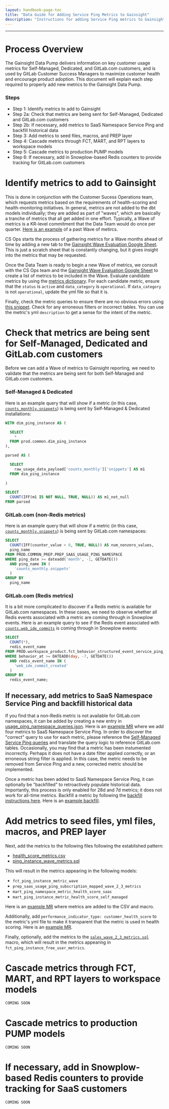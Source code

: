 ```yaml
---
layout: handbook-page-toc
title: "Data Guide for Adding Service Ping Metrics to Gainsight"
description: "Instructions for adding Service Ping metrics to Gainsight models"
---
```


---
# Process Overview
The Gainsight Data Pump delivers information on key customer usage metrics for Self-Managed, Dedicated, and GitLab.com customers, and is used by GitLab Customer Success Managers to maximize customer health and encourage product adoption. This document will explain each step required to properly add new metrics to the Gainsight Data Pump.

### Steps
- Step 1: Identify metrics to add to Gainsight
- Step 2a: Check that metrics are being sent for Self-Managed, Dedicated and GitLab.com customers
- Step 2b: If necessary, add metrics to SaaS Namespace Service Ping and backfill historical data
- Step 3: Add metrics to seed files, macros, and PREP layer
- Step 4: Cascade metrics through FCT, MART, and RPT layers to workspace models
- Step 5: Cascade metrics to production PUMP models
- Step 6: If necessary, add in Snowplow-based Redis counters to provide tracking for GitLab.com customers

# Identify metrics to add to Gainsight
This is done in conjunction with the Customer Sucess Operations team, which requests metrics based on the requirements of health-scoring and health-monitoring initiatives.
In general, metrics are not added to the dbt models individually; they are added as part of "waves", which are basically a tranche of metrics that all get added in one effort.
Typically, a Wave of metrics is a KR-level commitment that the Data Team would do once per quarter. [Here is an example](https://gitlab.com/groups/gitlab-data/-/epics/1027#wave-9-metrics) of a past Wave of metircs.

CS Ops starts the process of gathering metrics for a Wave months ahead of time by adding a new tab to the [Gainsight Wave Evaluation Google Sheet](https://docs.google.com/spreadsheets/d/1NDXv2DB5LTJuMquqBW6x_SQ77Fdh1KAAMX3LxAoyGtY/edit#gid=221677503). This is just a scratch sheet that is constantly changing, but it gives insight into the metrics that may be requested.

Once the Data Team is ready to begin a new Wave of metrics, we consult with the CS Ops team and the [Gainsight Wave Evaluation Google Sheet](https://docs.google.com/spreadsheets/d/1NDXv2DB5LTJuMquqBW6x_SQ77Fdh1KAAMX3LxAoyGtY/edit#gid=221677503) to create a list of metrics to be included in the Wave. Evaluate candidate metrics by using the [metrics dictionary](https://metrics.gitlab.com/). For each candidate metric, ensure that the `status` is `active` and `data_category` is `operational`. If `data_category` is not `operational`, update the yml file so that it is.

Finally, check the metric queries to ensure there are no obvious errors using [this snippet](https://gitlab.com/gitlab-data/analytics/-/snippets/2539821). Check for any erroneous filters
or incorrect tables. You can use the metric's yml `description` to get a sense for the intent of the metric.

# Check that metrics are being sent for Self-Managed, Dedicated and GitLab.com customers
Before we can add a Wave of metrics to Gainsight reporting, we need to validate that the metrics are being sent for both Self-Managed and GitLab.com customers.

### Self-Managed & Dedicated

Here is an example query that will show if a metric (in this case, [`counts_monthly.snippets`](https://gitlab.com/gitlab-org/gitlab/-/blob/master/config/metrics/counts_28d/20210216180312_snippets.yml)) is being sent by Self-Managed & Dedicated installations:

```sql
WITH dim_ping_instance AS (

  SELECT
    *
  FROM prod.common.dim_ping_instance
),

parsed AS (

  SELECT
    raw_usage_data_payload['counts_monthly']['snippets'] AS m1
  FROM dim_ping_instance
  
)

SELECT 
  COUNT(IFF(m1 IS NOT NULL, TRUE, NULL)) AS m1_not_null
FROM parsed
```

### GitLab.com (non-Redis metrics)

Here is an example query that will show if a metric (in this case, [`counts_monthly.snippets`](https://gitlab.com/gitlab-org/gitlab/-/blob/master/config/metrics/counts_28d/20210216180312_snippets.yml)) is being sent by GitLab.com namespaces:

```sql
SELECT
  COUNT(IFF(counter_value > 0, TRUE, NULL)) AS num_nonzero_values,
  ping_name
FROM PROD.COMMON_PREP.PREP_SAAS_USAGE_PING_NAMESPACE
WHERE ping_date >= dateadd('month', -1, GETDATE())
  AND ping_name IN (
    'counts_monthly.snippets'
  )
GROUP BY
  ping_name
```

### GitLab.com (Redis metrics)

It is a bit more complicated to discover if a Redis metric is available for GitLab.com namespaces. In these cases, we need to observe whether all Redis events associated with a metric
are coming through in Snowplow events. Here is an example query to see if the Redis event associated with [`counts.web_ide_commits`](https://gitlab.com/gitlab-org/gitlab/-/blob/master/config/metrics/counts_all/20210216180242_web_ide_commits.yml) is coming through in Snowplow events:

```sql
SELECT
  COUNT(*),
  redis_event_name
FROM PROD.workspace_product.fct_behavior_structured_event_service_ping_context
WHERE behavior_at >= DATEADD(day, -7, GETDATE())
  AND redis_event_name IN (
    'web_ide_commit_created'
  )
GROUP BY
  redis_event_name;
```

## If necessary, add metrics to SaaS Namespace Service Ping and backfill historical data

If you find that a non-Redis metric is not available for GitLab.com namespaces, it can be added by creating a new entry in [usage_ping_namespace_queries.json](https://gitlab.com/gitlab-data/analytics/-/blob/master/extract/saas_usage_ping/usage_ping_namespace_queries.json). 
Here is an [example MR](https://gitlab.com/gitlab-data/analytics/-/merge_requests/7878) where we add four metrics to SaaS Namespace Service Ping. In order to discover the "correct"
query to use for each metric, please reference the [Self-Managed Service Ping queries](https://gitlab.com/gitlab-data/analytics/-/snippets/2539821) and translate the query logic to reference GitLab.com tables. Occasionally, you may find that a metric has been instumented incorrectly. Perhaps it does not have a date filter applied correctly, or an erroneous string filter is applied. In this case, the metric needs to be removed from Service Ping and a new, corrected metric should be implemented.

Once a metric has been added to SaaS Namespace Service Ping, it can optionally be "backfilled" to retroactively populate historical data. Importantly, this process is only enabled for 28d and 7d metrics; it does not work for all-time metrics. Backfill a metric by following the [backfill instructions here](https://about.gitlab.com/handbook/business-technology/data-team/data-catalog/saas-service-ping-automation/#instance-namespace-metrics-based-data-flow). Here is an [example backfill](https://gitlab.com/gitlab-data/analytics/-/merge_requests/7878#note_1290728389). 

# Add metrics to seed files, yml files, macros, and PREP layer

Next, add the metrics to the following files following the established pattern:
- [health_score_metrics.csv](https://gitlab.com/gitlab-data/analytics/-/blob/master/transform/snowflake-dbt/data/health_score_metrics.csv?ref_type=heads)
- [ping_instance_wave_metrics.sql](https://gitlab.com/gitlab-data/analytics/-/blob/master/transform/snowflake-dbt/macros/version/ping_instance_wave_metrics.sql?ref_type=heads)

This will result in the metrics appearing in the following models:
- `fct_ping_instance_metric_wave`
- `prep_saas_usage_ping_subscription_mapped_wave_2_3_metrics`
- `mart_ping_namespace_metric_health_score_saas`
- `mart_ping_instance_metric_health_score_self_managed`

Here is an [example MR](https://gitlab.com/gitlab-data/analytics/-/merge_requests/8760) where metrics are added to the CSV and macro.

Additionally, add `performance_indicator_type: customer_health_score` to the metric's yml file to make it transparent that the metric is used in health scoring. Here is an [example MR](https://gitlab.com/gitlab-org/gitlab/-/merge_requests/138347).

Finally, optionally, add the metrics to the [`sales_wave_2_3_metrics.sql`](https://gitlab.com/gitlab-data/analytics/-/blob/master/transform/snowflake-dbt/macros/version/sales_wave_2_3_metrics.sql?ref_type=heads) macro, which will result in the metrics appearing in `fct_ping_instance_free_user_metrics`.

# Cascade metrics through FCT, MART, and RPT layers to workspace models
`COMING SOON`

# Cascade metrics to production PUMP models
`COMING SOON`

# If necessary, add in Snowplow-based Redis counters to provide tracking for SaaS customers
`COMING SOON`
